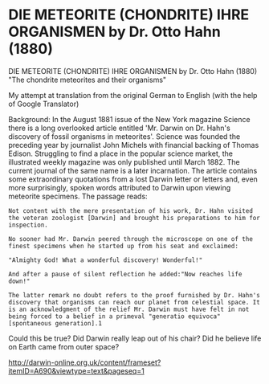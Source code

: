 # DIE METEORITE (CHONDRITE) IHRE ORGANISMEN by Dr. Otto Hahn (1880)
DIE METEORITE (CHONDRITE) IHRE ORGANISMEN by Dr. Otto Hahn (1880)
"The chondrite meteorites and their organisms"

My attempt at translation from the original German to English (with the help of Google Translator)

Background:
In the August 1881 issue of the New York magazine Science there is a long overlooked article entitled 'Mr. Darwin on Dr. Hahn's discovery of fossil organisms in meteorites'. Science was founded the preceding year by journalist John Michels with financial backing of Thomas Edison. Struggling to find a place in the popular science market, the illustrated weekly magazine was only published until March 1882. The current journal of the same name is a later incarnation. The article contains some extraordinary quotations from a lost Darwin letter or letters and, even more surprisingly, spoken words attributed to Darwin upon viewing meteorite specimens. The passage reads:

    Not content with the mere presentation of his work, Dr. Hahn visited the veteran zoologist [Darwin] and brought his preparations to him for inspection.

    No sooner had Mr. Darwin peered through the microscope on one of the finest specimens when he started up from his seat and exclaimed:

    "Almighty God! What a wonderful discovery! Wonderful!"

    And after a pause of silent reflection he added:"Now reaches life down!"

    The latter remark no doubt refers to the proof furnished by Dr. Hahn's discovery that organisms can reach our planet from celestial space. It is an acknowledgment of the relief Mr. Darwin must have felt in not being forced to a belief in a primeval "generatio equivoca" [spontaneous generation].1

Could this be true? Did Darwin really leap out of his chair? Did he believe life on Earth came from outer space?

http://darwin-online.org.uk/content/frameset?itemID=A690&viewtype=text&pageseq=1

